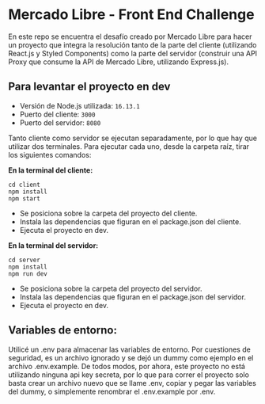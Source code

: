 # Mercado Libre - Front End Challenge

En este repo se encuentra el desafío creado por Mercado Libre para hacer un proyecto que integra la resolución tanto de la parte del cliente (utilizando React.js y Styled Components) como la parte del servidor (construir una API Proxy que consume la API de Mercado Libre, utilizando Express.js).

## Para levantar el proyecto en dev

- Versión de Node.js utilizada: ``16.13.1``
- Puerto del cliente: ``3000``
- Puerto del servidor: ``8080``

Tanto cliente como servidor se ejecutan separadamente, por lo que hay que utilizar dos terminales. Para ejecutar cada uno, desde la carpeta raíz, tirar los siguientes comandos:

**En la terminal del cliente:**
```
cd client
npm install
npm start
```
- Se posiciona sobre la carpeta del proyecto del cliente.
- Instala las dependencias que figuran en el package.json del cliente.
- Ejecuta el proyecto en dev.

**En la terminal del servidor:**
```
cd server
npm install
npm run dev
```
- Se posiciona sobre la carpeta del proyecto del servidor.
- Instala las dependencias que figuran en el package.json del servidor.
- Ejecuta el proyecto en dev.

## Variables de entorno:
Utilicé un .env para almacenar las variables de entorno. Por cuestiones de seguridad, es un archivo ignorado y se dejó un dummy como ejemplo en el archivo .env.example.
De todos modos, por ahora, este proyecto no está utilizando ninguna api key secreta, por lo que para correr el proyecto solo basta crear un archivo nuevo que se llame .env, copiar y pegar las variables del dummy, o simplemente renombrar el .env.example por .env.
